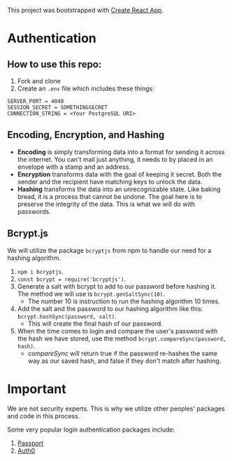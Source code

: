 This project was bootstrapped with [Create React App](https://github.com/facebook/create-react-app).

# Authentication

## How to use this repo:

1. Fork and clone
2. Create an `.env` file which includes these things:

```
SERVER_PORT = 4040
SESSION_SECRET = SOMETHINGSECRET
CONNECTION_STRING = <Your PostgreSQL URI>
```

## Encoding, Encryption, and Hashing

* **Encoding** is simply transforming data into a format for sending it across the internet. You can't mail just anything, it needs to by placed in an envelope with a stamp and an address.
* **Encryption** transforms data with the goal of keeping it secret. Both the sender and the recipient have matching keys to unlock the data.
* **Hashing** transforms the data into an unrecognizable state. Like baking bread, it is a process that cannot be undone. The goal here is to preserve the integrity of the data. This is what we will do with passwords.

## Bcrypt.js

We will utilize the package `bcryptjs` from npm to handle our need for a hashing algorithm. 

1. `npm i bcryptjs`.
2. `const bcrypt = require('bcryptjs')`.
3. Generate a salt with bcrypt to add to our password before hashing it. The method we will use is `bcrypt.genSaltSync(10)`.
    * The number 10 is instruction to run the hashing algorithm 10 times.
4. Add the salt and the password to our hashing algorithm like this: `bcrypt.hashSync(password, salt)`.
    * This will create the final hash of our password.
5. When the time comes to login and compare the user's password with the hash we have stored, use the method `bcrypt.compareSync(password, hash)`.
    * _compareSync_ will return true if the password re-hashes the same way as our saved hash, and false if they don't match after hashing.

# Important

We are not security experts. This is why we utilize other peoples' packages and code in this process.

Some very popular login authentication packages include: 
1. [Passport](http://www.passportjs.org/)
2. [Auth0](https://auth0.com/)